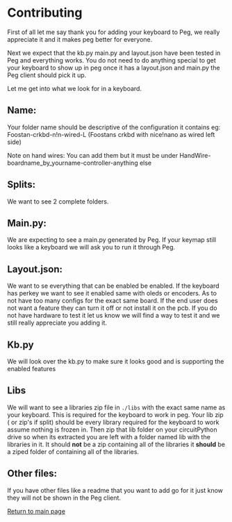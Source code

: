 # Contributing
First of all let me say thank you for adding your keyboard to Peg, we really appreciate it and it makes peg better for everyone. 

Next we expect that the kb.py main.py and layout.json have been tested in Peg and everything works. You do not need to do anything special to get your keyboard to show up in peg once it has a layout.json and main.py the Peg client should pick it up.

Let me get into what we look for in a keyboard.

## Name:

Your folder name should be descriptive of the configuration it contains eg: Foostan-crkbd-n!n-wired-L (Foostans crkbd with nice!nano as wired left side)

Note on hand wires: You can add them but it must be under HandWire-boardname_by_yourname-controller-anything else

## Splits:

We want to see 2 complete folders.

## Main.py:

We are expecting to see a main.py generated by Peg. If your keymap still looks like a keyboard we will ask you to run it through Peg.

## Layout.json:

We want to se everything that can be enabled be enabled. If the keyboard has perkey we want to see it enabled same with oleds or encoders. As to not have too many configs for the exact same board. If the end user does not want a feature they can turn it off or not install it on the pcb. If you do not have hardware to test it let us know we will find a way to test it and we still really appreciate you adding it.

## Kb.py

We will look over the kb.py to make sure it looks good and is supporting the enabled features

## Libs

We will want to see a libraries zip file in `./libs` with the exact same name as your keyboard. This is required for the keyboard to work in peg. Your lib zip ( or zip's if split) should be every library required for the keyboard to work assume nothing is frozen in. Then zip that lib folder on your circuitPython drive so when its extracted you are left with a folder named lib with the libraries in it. It should **not** be a zip containing all of the libraries it **should** be a ziped folder of containing all of the libraries.

## Other files: 

If you have other files like a readme that you want to add go for it just know they will not be shown in the Peg client.



 
[Return to main page](./README.md)
